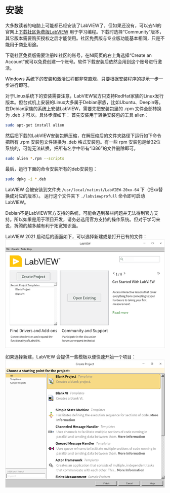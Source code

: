 # 安装

大多数读者的电脑上可能都已经安装了LabVIEW了，但如果还没有，可以去NI的官网上[下载社区免费版LabVIEW](https://www.ni.com/en-us/shop/labview.html) 用于学习编程。下载时选择“Community”版本，其它版本需要购买授权之后才能使用。社区免费版与专业版功能基本相同，只是不能用于商业用途。

下载社区免费版需要注册NI社区的账号，在NI网页的右上角选择“Create an Account”就可以免费创建一个账号。软件下载安装后依然会用到这个账号进行激活。

Windows 系统下的安装和激活过程都非常直观，只要根据安装程序的提示一步一步进行即可。

对于Linux系统下的安装需要注意，LabVIEW官方只支持RedHat家族的Linux发行版本。但台式机上安装的Linux大多属于Debian家族，比如Ubuntu、Deepin等。在Debian家族的系统上安装LabVIEW，需要先把安装包里的 .rpm 文件全部转换为 .deb 才可以。具体步骤如下：
首先安装用于转换安装包的工具 alien：
```sh
sudo apt-get install alien
```

然后把下载的LabVIEW安装包解压缩，在解压缩后的文件夹路径下运行如下命令把所有 .rpm 安装包文件转换为 .deb 格式安装包。有一些 rpm 安装包是给32位系统的，可能无法转换，把所有名字中带有“i386”的文件删除即可。
```sh
sudo alien *.rpm --scripts
```

最后，运行下面的命令安装所有的deb安装包：
```sh
sudo dpkg -i *.deb
```

LabVIEW 会被安装到文件夹 `/usr/local/natinst/LabVIEW-20xx-64` 下（把xx替换成对应的版本）。 运行这个文件夹下 `./labviewprofull` 命令即可启动LabVIEW。

Debian不是LabVIEW官方支持的系统，可能会遇到某些问题并无法得到官方支持。所以如果是用于项目开发，请务必选用官方支持的操作系统。但对于学习来说，折腾的越多越有利于拓宽知识面。

LabVIEW 2021 启动后的画面如下，可以选择新建或是打开已有的文件：
![images_2/w_20211203094255.png](images_2/w_20211203094255.png "LabVIEW启动画面")

如果选择新建，LabVIEW 会提供一些模板以便快速开始一个项目：
![images_2/w_20211203093945.png](images_2/w_20211203093945.png "创建新项目或VI")